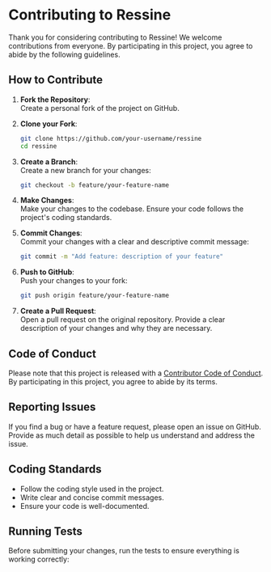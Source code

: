 # Contributing to Ressine

Thank you for considering contributing to Ressine! We welcome contributions from everyone. By participating in this project, you agree to abide by the following guidelines.

## How to Contribute

1. **Fork the Repository**:  
   Create a personal fork of the project on GitHub.

2. **Clone your Fork**:  
   ```bash
   git clone https://github.com/your-username/ressine
   cd ressine
   ```

3. **Create a Branch**:  
   Create a new branch for your changes:
   ```bash
   git checkout -b feature/your-feature-name
   ```

4. **Make Changes**:  
   Make your changes to the codebase. Ensure your code follows the project's coding standards.

5. **Commit Changes**:  
   Commit your changes with a clear and descriptive commit message:
   ```bash
   git commit -m "Add feature: description of your feature"
   ```

6. **Push to GitHub**:  
   Push your changes to your fork:
   ```bash
   git push origin feature/your-feature-name
   ```

7. **Create a Pull Request**:  
   Open a pull request on the original repository. Provide a clear description of your changes and why they are necessary.

## Code of Conduct

Please note that this project is released with a [Contributor Code of Conduct](CODE_OF_CONDUCT.md). By participating in this project, you agree to abide by its terms.

## Reporting Issues

If you find a bug or have a feature request, please open an issue on GitHub. Provide as much detail as possible to help us understand and address the issue.

## Coding Standards

- Follow the coding style used in the project.
- Write clear and concise commit messages.
- Ensure your code is well-documented.

## Running Tests

Before submitting your changes, run the tests to ensure everything is working correctly:
